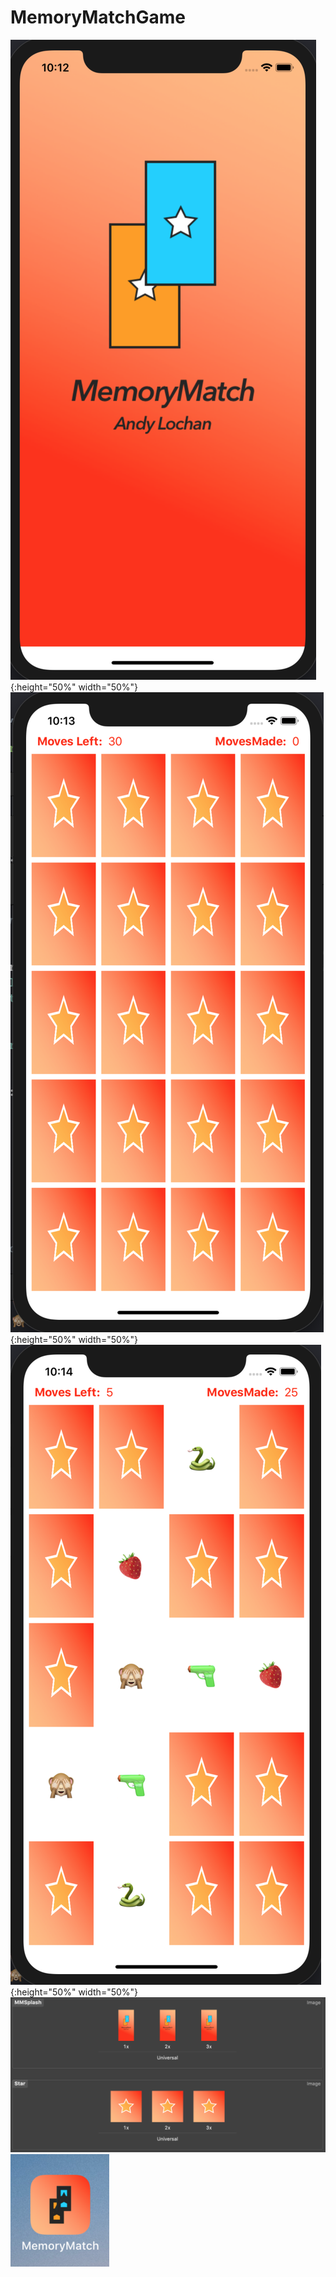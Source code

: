 # MemoryMatchGame

![Splash](/imgs/splash.png?raw=true "Splash screen"){:height="50%" width="50%"}
![Tiles](/imgs/tiles.png?raw=true "Init game view"){:height="50%" width="50%"}
![TilesU](/imgs/tilesU.png?raw=true "Matched tiles view"){:height="50%" width="50%"}
![Asset](/imgs/assets.png?raw=true "Various asset sizes")
![Icon](/imgs/icon.png?raw=true "Home-screen view")
